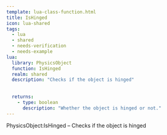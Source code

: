 ```yaml
---
template: lua-class-function.html
title: IsHinged
icon: lua-shared
tags:
  - lua
  - shared
  - needs-verification
  - needs-example
lua:
  library: PhysicsObject
  function: IsHinged
  realm: shared
  description: "Checks if the object is hinged"
  
  
  returns:
    - type: boolean
      description: "Whether the object is hinged or not."
---
```


<div class="lua__search__keywords">
PhysicsObject:IsHinged &#x2013; Checks if the object is hinged
</div>
